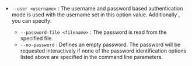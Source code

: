- `--user <username>` : The username and password based authentication mode is used with the username set in this option value. Additionally , you can specify:

  - `--password-file <filename>` : The password is read from the specified file.
  - `--no-password` : Defines an empty password. The password will be requested interactively if none of the password identification options listed above are specified in the command line parameters.

